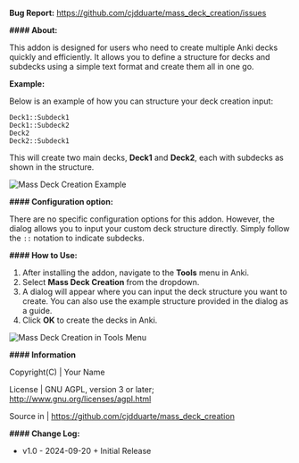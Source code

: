 
<b>Bug Report:</b> https://github.com/cjdduarte/mass_deck_creation/issues

<b>#### About:</b>

This addon is designed for users who need to create multiple Anki decks quickly and efficiently. It allows you to define a structure for decks and subdecks using a simple text format and create them all in one go.

<b>Example:</b>

Below is an example of how you can structure your deck creation input:

```
Deck1::Subdeck1
Deck1::Subdeck2
Deck2
Deck2::Subdeck1
```

This will create two main decks, **Deck1** and **Deck2**, each with subdecks as shown in the structure.

<img src="IMAGE_URL_HERE" alt="Mass Deck Creation Example"><br>

<b>#### Configuration option:</b>

There are no specific configuration options for this addon. However, the dialog allows you to input your custom deck structure directly. Simply follow the `::` notation to indicate subdecks.

<b>#### How to Use:</b>

1. After installing the addon, navigate to the **Tools** menu in Anki.
2. Select **Mass Deck Creation** from the dropdown.
3. A dialog will appear where you can input the deck structure you want to create. You can also use the example structure provided in the dialog as a guide.
4. Click **OK** to create the decks in Anki.

<img src="IMAGE_URL_HERE" alt="Mass Deck Creation in Tools Menu"><br>

<b>#### Information</b>

Copyright(C)    | Your Name

License         | GNU AGPL, version 3 or later; http://www.gnu.org/licenses/agpl.html

Source in    | https://github.com/cjdduarte/mass_deck_creation

<b> #### Change Log:</b>

<ul>
  <li>v1.0 - 2024-09-20 + Initial Release</li>
</ul>
